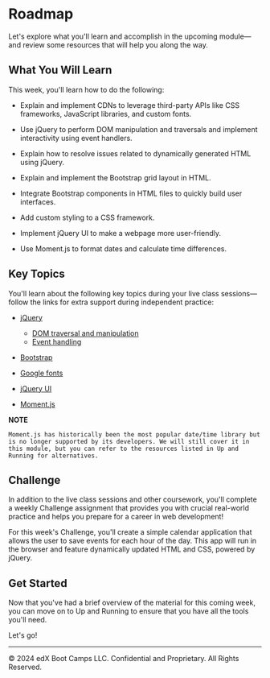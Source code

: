 # Roadmap
Let's explore what you'll learn and accomplish in the upcoming module—and review some resources that will help you along the way.

## What You Will Learn
This week, you'll learn how to do the following:

* Explain and implement CDNs to leverage third-party APIs like CSS frameworks, JavaScript libraries, and custom fonts.

* Use jQuery to perform DOM manipulation and traversals and implement interactivity using event handlers.

* Explain how to resolve issues related to dynamically generated HTML using jQuery.

* Explain and implement the Bootstrap grid layout in HTML.

* Integrate Bootstrap components in HTML files to quickly build user interfaces.

* Add custom styling to a CSS framework.

* Implement jQuery UI to make a webpage more user-friendly.

* Use Moment.js to format dates and calculate time differences.

## Key Topics
You'll learn about the following key topics during your live class sessions—follow the links for extra support during independent practice:

* [jQuery](https://api.jquery.com/)
    * [DOM traversal and manipulation](https://api.jquery.com/category/traversing/)
    * [Event handling](https://api.jquery.com/category/events/)

* [Bootstrap](https://getbootstrap.com/docs/4.5/getting-started/introduction/)

* [Google fonts](https://fonts.google.com/)

* [jQuery UI](https://jqueryui.com/demos/)

* [Moment.js](https://momentjs.com/docs/)

**NOTE**
```
Moment.js has historically been the most popular date/time library but is no longer supported by its developers. We will still cover it in this module, but you can refer to the resources listed in Up and Running for alternatives.
```
## Challenge
In addition to the live class sessions and other coursework, you'll complete a weekly Challenge assignment that provides you with crucial real-world practice and helps you prepare for a career in web development!

For this week's Challenge, you'll create a simple calendar application that allows the user to save events for each hour of the day. This app will run in the browser and feature dynamically updated HTML and CSS, powered by jQuery.

## Get Started
Now that you've had a brief overview of the material for this coming week, you can move on to Up and Running to ensure that you have all the tools you'll need.

Let's go!

---
© 2024 edX Boot Camps LLC. Confidential and Proprietary. All Rights Reserved.

